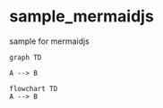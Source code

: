# sample_mermaidjs
sample for mermaidjs


```mermaid
graph TD

A --> B
```

```mermaid
flowchart TD
A --> B
```
